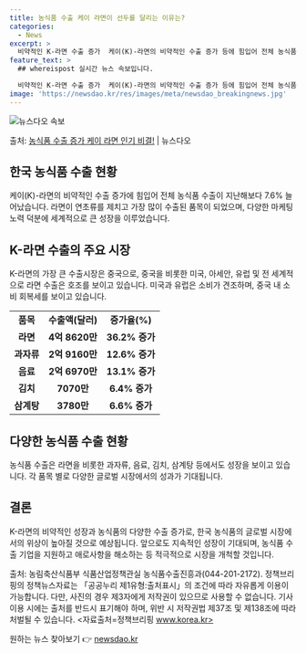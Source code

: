 ```yaml
---
title: 농식품 수출 케이 라면이 선두를 달리는 이유는?
categories:
  - News
excerpt: >
  비약적인 K-라면 수출 증가  케이(K)-라면의 비약적인 수출 증가 등에 힘입어 전체 농식품 수출이 지난해보…
feature_text: >
  ## whereispost 실시간 뉴스 속보입니다.

  비약적인 K-라면 수출 증가  케이(K)-라면의 비약적인 수출 증가 등에 힘입어 전체 농식품 수출이 지난해보…
image: 'https://newsdao.kr/res/images/meta/newsdao_breakingnews.jpg'
---
```


![뉴스다오 속보](https://newsdao.kr/res/images/meta/newsdao_breakingnews.jpg)

<p>출처: <a href="https://newsdao.kr/4085" rel="dofollow">농식품 수출 증가 케이 라면 인기 비결!</a> | 뉴스다오</p>

<h2 data-ke-size="size26">한국 농식품 수출 현황</h2>
<p data-ke-size="size16">케이(K)-라면의 비약적인 수출 증가에 힘입어 전체 농식품 수출이 지난해보다 7.6% 늘어났습니다. 라면이 연초류를 제치고 가장 많이 수출된 품목이 되었으며, 다양한 마케팅 노력 덕분에 세계적으로 큰 성장을 이루었습니다.</p>

<h2 data-ke-size="size26">K-라면 수출의 주요 시장</h2>
<p data-ke-size="size16">K-라면의 가장 큰 수출시장은 중국으로, 중국을 비롯한 미국, 아세안, 유럽 및 전 세계적으로 라면 수출은 호조를 보이고 있습니다. 미국과 유럽은 소비가 견조하며, 중국 내 소비 회복세를 보이고 있습니다.</p>

<table>
	<tr>
		<td style="text-align: center; height: 17px;"><b>품목</b></td>
		<td style="text-align: center; height: 17px;"><b>수출액(달러)</b></td>
		<td style="text-align: center; height: 17px;"><b>증가율(%)</b></td>
	</tr>
	<tr>
		<td style="text-align: center; height: 17px;"><b>라면</b></td>
		<td style="text-align: center; height: 17px;"><b>4억 8620만</b></td>
		<td style="text-align: center; height: 17px;"><b>36.2% 증가</b></td>
	</tr>
	<tr>
		<td style="text-align: center; height: 17px;"><b>과자류</b></td>
		<td style="text-align: center; height: 17px;"><b>2억 9160만</b></td>
		<td style="text-align: center; height: 17px;"><b>12.6% 증가</b></td>
	</tr>
	<tr>
		<td style="text-align: center; height: 17px;"><b>음료</b></td>
		<td style="text-align: center; height: 17px;"><b>2억 6970만</b></td>
		<td style="text-align: center; height: 17px;"><b>13.1% 증가</b></td>
	</tr>
	<tr>
		<td style="text-align: center; height: 17px;"><b>김치</b></td>
		<td style="text-align: center; height: 17px;"><b>7070만</b></td>
		<td style="text-align: center; height: 17px;"><b>6.4% 증가</b></td>
	</tr>
	<tr>
		<td style="text-align: center; height: 17px;"><b>삼계탕</b></td>
		<td style="text-align: center; height: 17px;"><b>3780만</b></td>
		<td style="text-align: center; height: 17px;"><b>6.6% 증가</b></td>
	</tr>
</table>

<h2 data-ke-size="size26">다양한 농식품 수출 현황</h2>
<p data-ke-size="size16">농식품 수출은 라면을 비롯한 과자류, 음료, 김치, 삼계탕 등에서도 성장을 보이고 있습니다. 각 품목 별로 다양한 글로벌 시장에서의 성과가 기대됩니다.</p>

<h2 data-ke-size="size26">결론</h2>
<p data-ke-size="size16">K-라면의 비약적인 성장과 농식품의 다양한 수출 증가로, 한국 농식품의 글로벌 시장에서의 위상이 높아질 것으로 예상됩니다. 앞으로도 지속적인 성장이 기대되며, 농식품 수출 기업을 지원하고 애로사항을 해소하는 등 적극적으로 시장을 개척할 것입니다.</p>

<p data-ke-size="size16"></p>

출처: 농림축산식품부 식품산업정책관실 농식품수출진흥과(044-201-2172). 정책브리핑의 정책뉴스자료는 「공공누리 제1유형:출처표시」의 조건에 따라 자유롭게 이용이 가능합니다. 다만, 사진의 경우 제3자에게 저작권이 있으므로 사용할 수 없습니다. 기사 이용 시에는 출처를 반드시 표기해야 하며, 위반 시 저작권법 제37조 및 제138조에 따라 처벌될 수 있습니다. <자료출처=정책브리핑 www.korea.kr> 

원하는 뉴스 찾아보기 👉 <a href="https://newsdao.kr" rel="dofollow">newsdao.kr</a>


